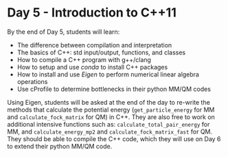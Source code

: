 # Day 5 - Introduction to C++11

By the end of Day 5, students will learn:

- The difference between compilation and interpretation
- The basics of C++: std input/output, functions, and classes
- How to compile a C++ program with g++/clang
- How to setup and use *conda* to install C++ packages
- How to install and use *Eigen* to perform numerical linear algebra operations
- Use cProfile to determine bottlenecks in their python MM/QM codes

Using Eigen, students will be asked at the end of the day to re-write the methods that calculate the potential energy (`get_particle_energy` for MM and `calculate_fock_matrix` for QM) in C++. They are also free to work on additional intensive functions such as: `calculate_total_pair_energy` for MM, and `calculate_energy_mp2` and `calculate_fock_matrix_fast` for QM. They should be able to compile the C++ code, which they will use on Day 6 to extend their python MM/QM code.
